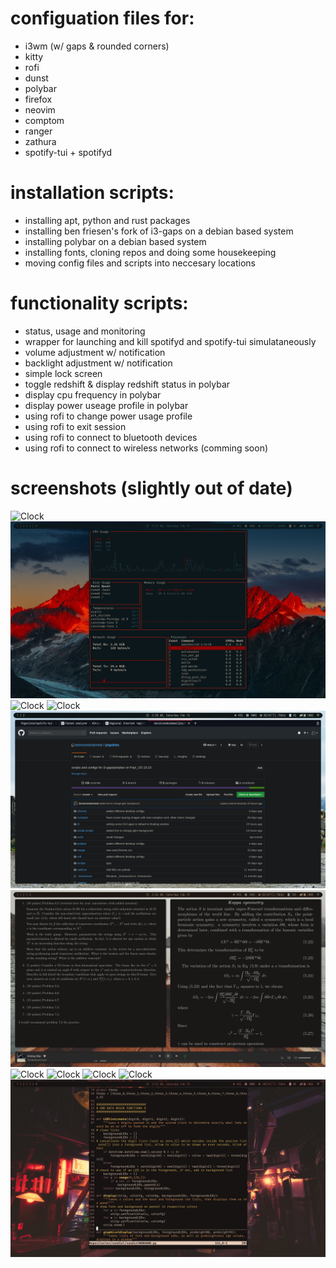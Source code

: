 # configuation files for:
- i3wm (w/ gaps & rounded corners)  
- kitty
- rofi  
- dunst
- polybar  
- firefox
- neovim 
- comptom  
- ranger
- zathura
- spotify-tui + spotifyd
# installation scripts:  
- installing apt, python and rust packages
- installing ben friesen's fork of i3-gaps on a debian based system  
- installing polybar on a debian based system
- installing fonts, cloning repos and doing some housekeeping
- moving config files and scripts into neccesary locations 
# functionality scripts:  
- status, usage and monitoring
- wrapper for launching and kill spotifyd and spotify-tui simulataneously
- volume adjustment w/ notification
- backlight adjustment w/ notification
- simple lock screen
- toggle redshift & display redshift status in polybar  
- display cpu frequency in polybar  
- display power useage profile in polybar  
- using rofi to change power usage profile
- using rofi to exit session
- using rofi to connect to bluetooth devices
- using rofi to connect to wireless networks (comming soon)
# screenshots (slightly out of date)
![Clock](/screenshots/2020-02-15-025155_3200x1800_scrot.png)
![Clock](/screenshots/2020-02-15-022234_3200x1800_scrot.png)
![Clock](/screenshots/2020-02-15-025728_3200x1800_scrot.png)
![Clock](/screenshots/2020-02-15-025019_3200x1800_scrot.png)
![Clock](/screenshots/2020-02-15-023947_3200x1800_scrot.png)
![Clock](/screenshots/2020-02-15-023655_3200x1800_scrot.png)
![Clock](/screenshots/2020-02-15-022833_3200x1800_scrot.png)
![Clock](/screenshots/2020-02-15-022749_3200x1800_scrot.png)
![Clock](/screenshots/2020-02-15-022459_3200x1800_scrot.png)
![Clock](/screenshots/2020-02-15-022425_3200x1800_scrot.png)
![Clock](/screenshots/2020-02-15-022341_3200x1800_scrot.png)
